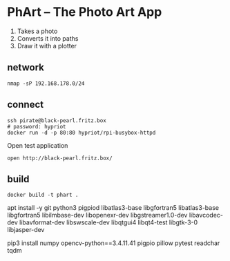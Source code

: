 # PhArt – The Photo Art App

1. Takes a photo
2. Converts it into paths
3. Draw it with a plotter

## network

```shell
nmap -sP 192.168.178.0/24
```

## connect

```shell
ssh pirate@black-pearl.fritz.box
# password: hypriot
docker run -d -p 80:80 hypriot/rpi-busybox-httpd
```

Open test application

```shell
open http://black-pearl.fritz.box/
```

## build

```shell
docker build -t phart .
```

apt install -y git python3 pigpiod libatlas3-base  libgfortran5 libatlas3-base libgfortran5  libilmbase-dev  libopenexr-dev libgstreamer1.0-dev libavcodec-dev libavformat-dev libswscale-dev libqtgui4 libqt4-test libgtk-3-0 libjasper-dev

pip3 install numpy opencv-python==3.4.11.41 pigpio pillow pytest readchar tqdm
